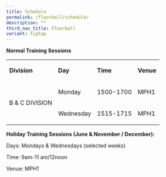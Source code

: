 ```yaml
---
title: Schedule
permalink: /floorball/schedule/
description: ""
third_nav_title: Floorball
variant: tiptap
---
```

<p><strong>Normal Training Sessions</strong>
</p>
<table style="minWidth: 100px">
<colgroup>
<col>
<col>
<col>
<col>
</colgroup>
<tbody>
<tr>
<td rowspan="1" colspan="1">
<p><strong>Division</strong>
</p>
</td>
<td rowspan="1" colspan="1">
<p><strong>Day</strong>
</p>
</td>
<td rowspan="1" colspan="1">
<p><strong>Time</strong>
</p>
</td>
<td rowspan="1" colspan="1">
<p><strong>Venue</strong>
</p>
</td>
</tr>
<tr>
<td rowspan="2" colspan="1">
<p>B &amp; C DIVISION</p>
</td>
<td rowspan="1" colspan="1">
<p>Monday</p>
</td>
<td rowspan="1" colspan="1">
<p>1500-1700</p>
</td>
<td rowspan="1" colspan="1">
<p>MPH1</p>
</td>
</tr>
<tr>
<td rowspan="1" colspan="1">
<p>Wednesday</p>
</td>
<td rowspan="1" colspan="1">
<p>1515-1715</p>
</td>
<td rowspan="1" colspan="1">
<p>MPH1</p>
</td>
</tr>
</tbody>
</table>
<p><strong>Holiday Training Sessions (June &amp; November / December):</strong>
</p>
<p>Days: Mondays &amp; Wednesdays (selected weeks)</p>
<p>Time:&nbsp;9am-11 am/12noon</p>
<p>Venue: MPH1</p>
<p></p>